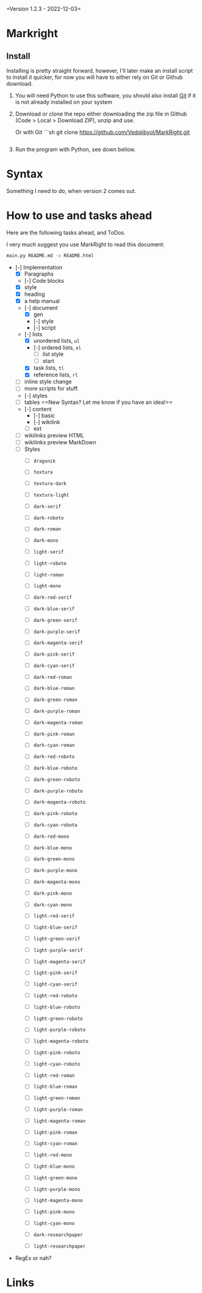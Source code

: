 =Version 1.2.3 - 2022-12-03=
# Markright



## Install

Installing is pretty straight forward, however, I'll later make
an install script to install it quicker, for now you will have
to either rely on Git or Github download.

1.	You will need Python to use this software, you should also
	install [Git](#Git) if it is not already installed on your system
1.	Download or clone the repo either downloading the zip file
	in Github (Code > Local > Download ZIP), unzip and use.

	Or with Git ```sh
	git clone https://github.com/Vedqiibyol/MarkRight.git
	```
1.	Run the program with Python, see down bellow.

# Syntax

Something I need to do, when version 2 comes out.

# How to use and tasks ahead

Here are the following tasks ahead, and ToDos.

I very much suggest you use MarkRight to read this document:

```sh
main.py README.md -o README.html
```

- [-] Implementation
	- [x] Paragraphs
	- [-] Code blocks
	- [x] style
	- [x] heading
	- [x] a help manual
	- [-] document
		- [x] gen
		- [-] style
		- [-] script
	- [-] lists
		- [x] unordered lists, `ul`
		- [-] ordered lists, `ol`
			- [ ] list style
			- [ ] start
		- [x] task lists, `tl`
		- [x] reference lists, `rl`
	- [ ] inline style change
	- [ ] more scripts for stuff.
	- [-] styles
	- [ ] tables ==New Syntax? Let me know if you have an idea!==
	- [-] content
		- [-] basic
		- [-] wikilink
		- [ ] ext
	- [ ] wikilinks preview HTML
	- [ ] wikilinks preview MarkDown
	- [ ] Styles
		- [ ] `dragonik`
		- [ ] `textura`
		- [ ] `textura-dark`
		- [ ] `textura-light`

		- [ ] `dark-serif`
		- [ ] `dark-roboto`
		- [ ] `dark-roman`
		- [ ] `dark-mono`
		- [ ] `light-serif`
		- [ ] `light-roboto`
		- [ ] `light-roman`
		- [ ] `light-mono`

		- [ ] `dark-red-serif`
		- [ ] `dark-blue-serif`
		- [ ] `dark-green-serif`
		- [ ] `dark-purple-serif`
		- [ ] `dark-magenta-serif`
		- [ ] `dark-pink-serif`
		- [ ] `dark-cyan-serif`

		- [ ] `dark-red-roman`
		- [ ] `dark-blue-roman`
		- [ ] `dark-green-roman`
		- [ ] `dark-purple-roman`
		- [ ] `dark-magenta-roman`
		- [ ] `dark-pink-roman`
		- [ ] `dark-cyan-roman`

		- [ ] `dark-red-roboto`
		- [ ] `dark-blue-roboto`
		- [ ] `dark-green-roboto`
		- [ ] `dark-purple-roboto`
		- [ ] `dark-magenta-roboto`
		- [ ] `dark-pink-roboto`
		- [ ] `dark-cyan-roboto`

		- [ ] `dark-red-mono`
		- [ ] `dark-blue-mono`
		- [ ] `dark-green-mono`
		- [ ] `dark-purple-mono`
		- [ ] `dark-magenta-mono`
		- [ ] `dark-pink-mono`
		- [ ] `dark-cyan-mono`

		- [ ] `light-red-serif`
		- [ ] `light-blue-serif`
		- [ ] `light-green-serif`
		- [ ] `light-purple-serif`
		- [ ] `light-magenta-serif`
		- [ ] `light-pink-serif`
		- [ ] `light-cyan-serif`

		- [ ] `light-red-roboto`
		- [ ] `light-blue-roboto`
		- [ ] `light-green-roboto`
		- [ ] `light-purple-roboto`
		- [ ] `light-magenta-roboto`
		- [ ] `light-pink-roboto`
		- [ ] `light-cyan-roboto`

		- [ ] `light-red-roman`
		- [ ] `light-blue-roman`
		- [ ] `light-green-roman`
		- [ ] `light-purple-roman`
		- [ ] `light-magenta-roman`
		- [ ] `light-pink-roman`
		- [ ] `light-cyan-roman`

		- [ ] `light-red-mono`
		- [ ] `light-blue-mono`
		- [ ] `light-green-mono`
		- [ ] `light-purple-mono`
		- [ ] `light-magenta-mono`
		- [ ] `light-pink-mono`
		- [ ] `light-cyan-mono`

		- [ ] `dark-researchpaper`
		- [ ] `light-researchpaper`




- RegEx or nah?



# Links

[Python]: https://www.python.org/
[Git]: https://git-scm.com/download/win


